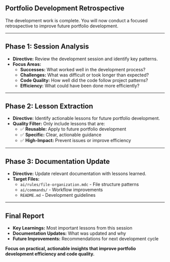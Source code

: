 ## **Portfolio Development Retrospective**

The development work is complete. You will now conduct a focused retrospective to improve future portfolio development.

---

## **Phase 1: Session Analysis**

- **Directive:** Review the development session and identify key patterns.
- **Focus Areas:**
  - **Successes:** What worked well in the development process?
  - **Challenges:** What was difficult or took longer than expected?
  - **Code Quality:** How well did the code follow project patterns?
  - **Efficiency:** What could have been done more efficiently?

---

## **Phase 2: Lesson Extraction**

- **Directive:** Identify actionable lessons for future portfolio development.
- **Quality Filter:** Only include lessons that are:
  - ✅ **Reusable:** Apply to future portfolio development
  - ✅ **Specific:** Clear, actionable guidance
  - ✅ **High-Impact:** Prevent issues or improve efficiency

---

## **Phase 3: Documentation Update**

- **Directive:** Update relevant documentation with lessons learned.
- **Target Files:**
  - `ai/rules/file-organization.mdc` - File structure patterns
  - `ai/commands/` - Workflow improvements
  - `README.md` - Development guidelines

---

## **Final Report**

- **Key Learnings:** Most important lessons from this session
- **Documentation Updates:** What was updated and why
- **Future Improvements:** Recommendations for next development cycle

**Focus on practical, actionable insights that improve portfolio development efficiency and code quality.**
